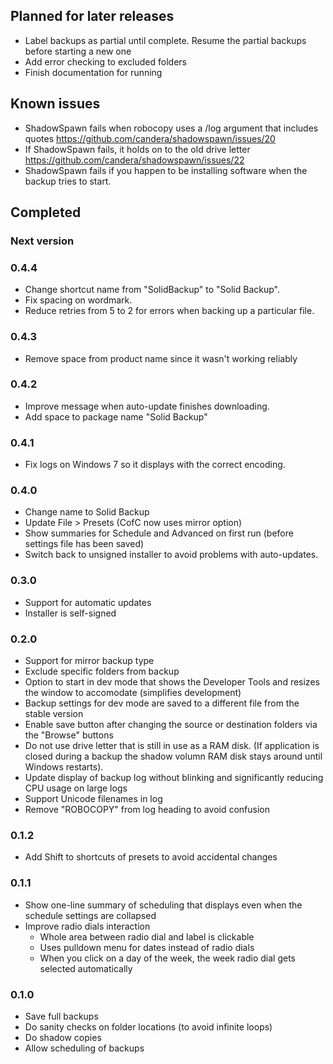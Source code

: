 ## Planned for later releases
- Label backups as partial until complete. Resume the partial backups before starting a new one
- Add error checking to excluded folders
- Finish documentation for running

## Known issues
- ShadowSpawn fails when robocopy uses a /log argument that includes quotes https://github.com/candera/shadowspawn/issues/20
- If ShadowSpawn fails, it holds on to the old drive letter  https://github.com/candera/shadowspawn/issues/22
- ShadowSpawn fails if you happen to be installing software when the backup tries to start.

## Completed
### Next version

### 0.4.4
- Change shortcut name from "SolidBackup" to "Solid Backup".
- Fix spacing on wordmark.
- Reduce retries from 5 to 2  for errors when backing up a particular file.

### 0.4.3
- Remove space from product name since it wasn't working reliably

### 0.4.2
- Improve message when auto-update finishes downloading.
- Add space to package name "Solid Backup"

### 0.4.1
- Fix logs on Windows 7 so it displays with the correct encoding.

### 0.4.0
- Change name to Solid Backup
- Update File > Presets (CofC now uses mirror option)
- Show summaries for Schedule and Advanced on first run (before settings file has been saved)
- Switch back to unsigned installer to avoid problems with auto-updates.

### 0.3.0
- Support for automatic updates
- Installer is self-signed

### 0.2.0
- Support for mirror backup type
- Exclude specific folders from backup
- Option to start in dev mode that shows the Developer Tools and resizes the window to accomodate (simplifies development)
- Backup settings for dev mode are saved to a different file from the stable version
- Enable save button after changing the source or destination folders via the "Browse" buttons
- Do not use drive letter that is still in use as a RAM disk. (If application is closed during a backup the shadow volumn RAM disk stays around until Windows restarts).
- Update display of backup log without blinking and significantly reducing CPU usage on large logs
- Support Unicode filenames in log
- Remove "ROBOCOPY" from log heading to avoid confusion

### 0.1.2
- Add Shift to shortcuts of presets to avoid accidental changes

### 0.1.1
- Show one-line summary of scheduling that displays even when the schedule settings are collapsed
- Improve radio dials interaction
	- Whole area between radio dial and label is clickable
	- Uses pulldown menu for dates instead of radio dials
	- When you click on a day of the week, the week radio dial gets selected automatically

### 0.1.0
- Save full backups
- Do sanity checks on folder locations (to avoid infinite loops)
- Do shadow copies
- Allow scheduling of backups

